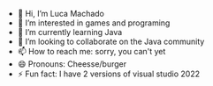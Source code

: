- 👋 Hi, I’m Luca Machado
- 👀 I’m interested in games and programing
- 🌱 I’m currently learning Java
- 💞️ I’m looking to collaborate on the Java community
- 📫 How to reach me: sorry, you can't yet
- 😄 Pronouns: Cheesse/burger
- ⚡ Fun fact: I have 2 versions of visual studio 2022

<!---
this is not a ✨ special ✨ repository because its `README.md` (this file) is the defalt github readme
I also don't know a lot of english.
--->
